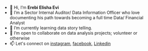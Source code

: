 - 👋 Hi, I’m **Erebi Elisha Evi**
- 👀 I’m a Sector Internal Auditor/ Data Information Officer who love documenting his path towards becoming a full time Data/ Financial Analyst
- 🌱 I’m currently learning data story telling.
- 💞️ I’m open to collaborate on data analysis projects; volunteer or otherwise
- 📫 Let's connect on [instagram](https://www.instagram.com/erebicraft), [facebook](https://www.facebook.com/erebicraft), [Linkedin](https://www.linkedin.com/in/erebicraft)

<!---
erebicraft/erebicraft is a ✨ special ✨ repository because its `README.md` (this file) appears on your GitHub profile.
You can click the Preview link to take a look at your changes.
--->
